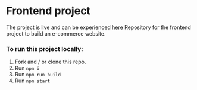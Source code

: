 # Frontend project

The project is live and can be experienced [here](https://the-redux-ecom-store.netlify.app/)
Repository for the frontend project to build an e-commerce website.

### To run this project locally:

1. Fork and / or clone this repo.
1. Run `npm i`
1. Run `npm run build`
1. Run `npm start`
